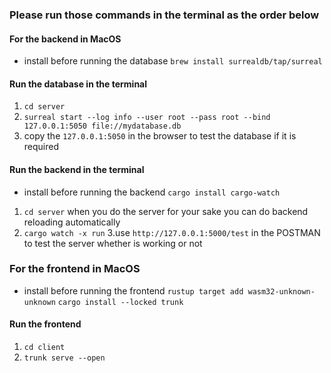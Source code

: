 
### Please run those commands in the terminal as the order below

#### For the backend in MacOS

- install before running the database
`brew install surrealdb/tap/surreal`

#### Run the database in the terminal

1. `cd server`
2. `surreal start --log info --user root --pass root --bind 127.0.0.1:5050 file://mydatabase.db`
3. copy the `127.0.0.1:5050` in the browser to test the database if it is required

#### Run the backend in the terminal

- install before running the backend `cargo install cargo-watch`

1. `cd server`
when you do the server for your sake you can do backend reloading automatically
2. `cargo watch -x run`
3.use `http://127.0.0.1:5000/test` in the POSTMAN to test the server whether is working or not

### For the frontend in MacOS

- install before running the frontend
`rustup target add wasm32-unknown-unknown`
`cargo install --locked trunk`

#### Run the frontend

1. `cd client`
2. `trunk serve --open`
